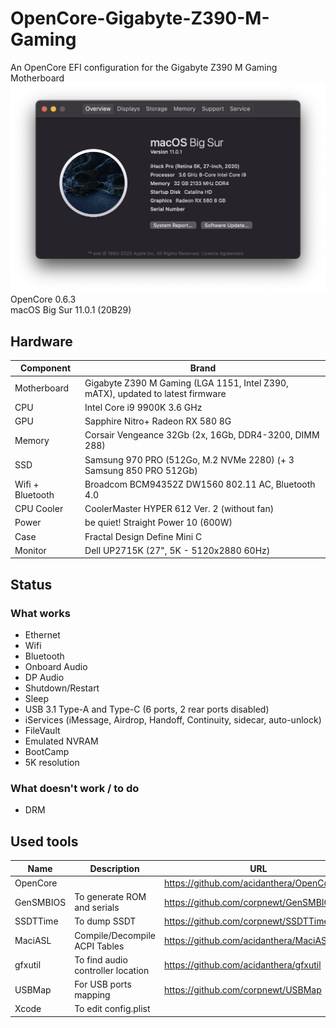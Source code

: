 # OpenCore-Gigabyte-Z390-M-Gaming
An OpenCore EFI configuration for the Gigabyte Z390 M Gaming Motherboard
![info](./overview11.png)
OpenCore 0.6.3\
macOS Big Sur 11.0.1 (20B29)
## Hardware
Component | Brand
-|-
Motherboard | Gigabyte Z390 M Gaming (LGA 1151, Intel Z390, mATX), updated to latest firmware 
CPU | Intel Core i9 9900K 3.6 GHz
GPU | Sapphire Nitro+ Radeon RX 580 8G
Memory | Corsair Vengeance 32Gb (2x, 16Gb, DDR4-3200, DIMM 288) 
SSD | Samsung 970 PRO (512Go, M.2 NVMe 2280) (+ 3 Samsung 850 PRO 512Gb)
Wifi + Bluetooth | Broadcom BCM94352Z DW1560 802.11 AC, Bluetooth 4.0
CPU Cooler | CoolerMaster HYPER 612 Ver. 2 (without fan)
Power | be quiet! Straight Power 10 (600W)
Case | Fractal Design Define Mini C
Monitor | Dell UP2715K (27", 5K - 5120x2880 60Hz)


## Status

### What works
- Ethernet
- Wifi
- Bluetooth 
- Onboard Audio
- DP Audio
- Shutdown/Restart
- Sleep
- USB 3.1 Type-A and Type-C (6 ports, 2 rear ports disabled)
- iServices (iMessage, Airdrop, Handoff, Continuity, sidecar, auto-unlock)
- FileVault
- Emulated NVRAM
- BootCamp
- 5K resolution

### What doesn't work / to do
- DRM

## Used tools
Name | Description | URL
-|-|-
OpenCore | | https://github.com/acidanthera/OpenCorePkg
GenSMBIOS | To generate ROM and serials | https://github.com/corpnewt/GenSMBIOS
SSDTTime | To dump SSDT | https://github.com/corpnewt/SSDTTime
MaciASL | Compile/Decompile ACPI Tables | https://github.com/acidanthera/MaciASL/
gfxutil | To find audio controller location | https://github.com/acidanthera/gfxutil
USBMap | For USB ports mapping | https://github.com/corpnewt/USBMap
Xcode | To edit config.plist |

